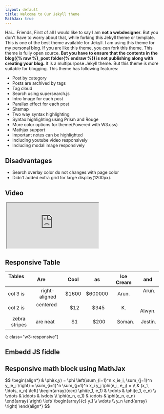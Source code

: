 ```yaml
---
layout: default
title: Welcome to Our Jekyll theme
MathJax: true
---
```


Hai... Friends, First of all I would like to say I am **not a webdesigner**. But you don't have to worry about that, while forking this Jekyll theme or template. This is one of the best theme available for Jekyll. I am using this theme for my personal blog. If you are like this theme, you can fork this theme. This theme is fully open source. **But you have to ensure that the contents in the blog({% raw %}_post folder{% endraw %}) is not publishing along with creating your blog.** It is a multipurpose Jekyll theme. But this theme is more suitable for blogging. This theme has following features:

* Post by category
* Posts are archived by tags
* Tag cloud
* Search using supersearch.js
* Intro Image for each post
* Parallax effect for each post
* Sitemap
* Two way syntax highlighting
* Syntax highlighting using Prism and Rouge
* More color options for theme(Powered with W3.css)
* Mathjax support
* Important notes can be highlighted
* Including youtube video responsively
* Including modal image responsively

## Disadvantages
* Search overlay color do not changes with page color
* Didn't added extra grid for large display(1200px).

## Video

<div class="video-responsive">
  <iframe class="embed-responsive-item" src="https://www.youtube.com/embed/zpOULjyy-n8?rel=0" allowfullscreen></iframe>
</div>

## Responsive Table

| Tables        | Are           | Cool  |    as   | Ice Cream |   and    |
|:-------------:|:-------------:|:-----:|:-------:|:---------:|:--------:|
| col 3 is      | right-aligned | $1600 | $600000 |    Arun.  |   Arun.  |
| col 2 is      | centered      |   $12 |    $345 |     K.    |   Alwyn. |
| zebra stripes | are neat      |    $1 |    $200 |    Soman. |  Jestin. |
{: class="w3-responsive"}

## Embedd JS fiddle

<script async src="//jsfiddle.net/chipprogrammer/x6u5y3Ls/embed/html,css,result/dark/"></script>

## Responsive math block using MathJax

<div style="overflow-x:auto">
$$
\begin{align*}
  & \phi(x,y) = \phi \left(\sum_{i=1}^n x_ie_i, \sum_{j=1}^n y_je_j \right)
  = \sum_{i=1}^n \sum_{j=1}^n x_i y_j \phi(e_i, e_j) = \\
  & (x_1, \ldots, x_n) \left( \begin{array}{ccc}
      \phi(e_1, e_1) & \cdots & \phi(e_1, e_n) \\
      \vdots & \ddots & \vdots \\
      \phi(e_n, e_1) & \cdots & \phi(e_n, e_n)
    \end{array} \right)
  \left( \begin{array}{c}
      y_1 \\
      \vdots \\
      y_n
    \end{array} \right)
\end{align*}
$$
</div>
